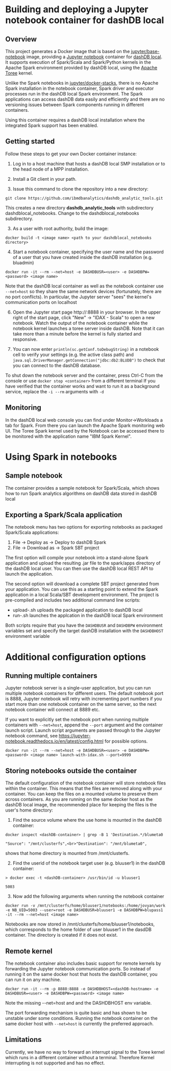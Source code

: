 # Building and deploying a Jupyter notebook container for dashDB local

## Overview ##

This project generates a Docker image that is based on the
[jupyter/base-notebook](https://github.com/jupyter/docker-stacks/tree/master/base-notebook) image,
providing a [Jupyter notebook](http://jupyter.org/) container for
[dashDB local](http://www.ibm.com/analytics/us/en/technology/cloud-data-services/dashdb-local/).
It supports execution of Spark/Scala and Spark/Python kernels in the Apache Spark environment provided
by dashDB local, using the [Apache Toree](https://toree.incubator.apache.org/) kernel.

Unlike the Spark notebooks in
[jupyter/docker-stacks](https://github.com/jupyter/docker-stacks), there is no Apache Spark installation
in the notebook container, Spark driver and executor processes run in the dashDB local
Spark environment. The Spark applications can access dashDB data easily and efficiently
and there are no versioning issues between Spark components running in different containers.

Using this container requires a dashDB local installation where the integrated Spark support has been enabled.

## Getting started ##

Follow these steps to get your own Docker container instance:

1. Log in to a host machine that hosts a dashDB local SMP installation or to the head node of a MPP installation.

1. Install a Git client in your path.

2. Issue this command to clone the repository into a new directory:

  `git clone https://github.com/ibmdbanalytics/dashdb_analytic_tools.git`

 This creates a new directory **dashdb_analytic_tools** with subdirectory dashdblocal_notebooks.
 Change to the dashdblocal_notebooks subdirectory.

3. As a user with root authority, build the image:

  `docker build -t <image name> <path to your dashdblocal_notebooks directory>`

4. Start a notebook container, specifying the user name and the password of a user that you have created
 inside the dashDB installation (e.g. bluadmin)

  `docker run -it --rm --net=host -e DASHDBUSR=<user> -e DASHDBPW=<password> <image name>`

 Note that the dashDB local container as well as the notebook container use `--net=host` so they share
 the same network devices (fortunately, there are no port conflicts). In particular, the Jupyter server "sees" the
 kernel's communication ports on localhost

6. Open the Jupyter start page http://<hostname>:8888 in your browser. In the upper right of the start page,
 click "New" -> "IDAX - Scala" to open a new notebook. Watch the output of the notebook container while the
 notebook kernel launches a toree server inside dashDB. Note that it can take more than a minute before the
 kernel is fully started and responsive.

7. You can now enter `println(sc.getConf.toDebugString)` in a notebook cell to verify your settings (e.g. the
 active class path) and `java.sql.DriverManager.getConnection("jdbc:db2:BLUDB")` to check that you can connect
 to the dashDB database.

To shut down the notebook server and the container, press Ctrl-C from the console
or use `docker stop <container>` from a different terminal
If you have verified that the container works and want to run it as a background service, replace the `-i --rm`
arguments with `-d`

## Monitoring

In the dashDB local web console you can find under Monitor->Workloads a tab for Spark. From there you can launch
the Apache Spark monitoring web UI. The Toree Spark kernel used by the Notebook can be accessed there to be monitored
with the application name "IBM Spark Kernel".

# Using Spark in notebooks

## Sample notebook

The container provides a sample notebook for Spark/Scala, which shows how to run Spark analytics algorithms on dashDB
data stored in dashDB local

## Exporting a Spark/Scala application

The notebook menu has two options for exporting notebooks as packaged Spark/Scala applications:

1. File -> Deploy as -> Deploy to dashDB Spark
2. File -> Download as -> Spark SBT project

The first option will compile your notebook into a stand-alone Spark application and upload the resulting .jar file
to the spark/apps directory of the dashDB local user. You can then use the dashDB local REST API to launch the
application.

The second option will download a complete SBT project generated from your application. You can use this as a starting
point to extend the Spark application in a local Scala/SBT development environment. The project is pre-compiled and
includes two additional command line scripts:

* upload-<appname>.sh  uploads the packaged application to dashDB local
* run-<appname>.sh  launches the applcation in the dashDB local Spark environment

Both scripts require that you have the `DASHDBUSR` and `DASHDBPW` environment variables set and specify the target
dashDB installation with the `DASHDBHOST` environment variable


# Additional configuration options

## Running multiple containers ##

Jupyter notebook server is a single-user application, but you can run multiple notebook containers for
different users. The default notebook port is 8888, Jupyter notebook will retry with incrementing port
numbers if you start more than one notebook container on the same server, so the next notebook container
will connect at 8889 etc.

If you want to explicitly set the notebook port when running multiple containers with `--net=host`, append the
`--port` argument and the container launch script. Launch script arguments are passed through to the
Jupyter notebook command, see https://jupyter-notebook.readthedocs.io/en/latest/config.html for possible options.

  `docker run -it --rm --net=host -e DASHDBUSR=<user> -e DASHDBPW=<password> <image name> launch-with-idax.sh --port=9999`

## Storing notebooks outside the container ##

The default configuration of the notebook container will store notebook files within the container.
This means that the files are removed along with your container. You can keep the files on a mounted volume
to preserve them across containers. As you are running on the same docker host as the dashDB local image,
the recommended place for keeping the files is the user's home directory:

1. Find the source volume where the use home is mounted in the dashDB container:

  `docker inspect <dashDB-container> | grep -B 1 'Destination.*/blumeta0`

  `"Source": "/mnt/clusterfs",<br>"Destination": "/mnt/blumeta0",`

  shows that home directory is mounted from /mnt/clusterfs.

2. Find the userid of the notebook target user (e.g. bluuser1) in the dashDB container:

  `> docker exec -t <dashDB-container> /usr/bin/id -u bluuser1`

  `5003`

3. Now add the following arguments when running the notebook container

  `docker run -v /mnt/clusterfs/home/bluuser1/notebooks:/home/jovyan/work -e NB_UID=5003 --user=root -e DASHDBUSR=bluuser1 -e DASHDBPW=blupass1 -it --rm --net=host <image name>`

  Notebooks are now stored in /mnt/clusterfs/home/bluuser1/notebooks, which corresponds to the home folder
  of user bluuser1 in the dasdDB container. The directory is created if it does not exist.

## Remote kernel ##

The notebook container also includes basic support for remote kernels by forwarding the Jupyter notebook
communication ports. So instead of running it on the same docker host that hosts the dashDB container,
you can run it on any machine.

  `docker run -it --rm -p 8888:8888 -e DASHDBHOST=<dashDB-hostname> -e DASHDBUSR=<user> -e DASHDBPW=<password> <image name>`

Note the missing --net=host and and the DASHDBHOST env variable.

The port forwarding mechanism is quite basic and has shown to be unstable under some conditions.
Running the notebook container on the same docker host with `--net=host` is currently the preferred approach.


## Limitations ##

Currently, we have no way to forward an interrupt signal to the Toree kernel which runs in a different container
without a terminal. Therefore Kernel interrupting is not supported and has no effect.
